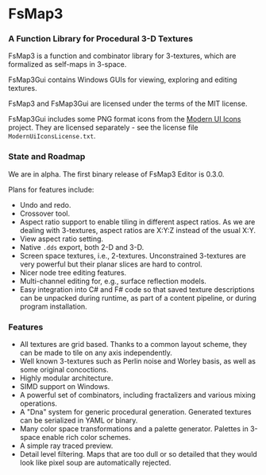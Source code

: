 # FsMap3

### A Function Library for Procedural 3-D Textures

FsMap3 is a function and combinator library for 3-textures, which are formalized as self-maps in 3-space.

FsMap3Gui contains Windows GUIs for viewing, exploring and editing textures.

FsMap3 and FsMap3Gui are licensed under the terms of the MIT license.

FsMap3Gui includes some PNG format icons from the [Modern UI Icons](http://modernuiicons.com/) project. They are licensed separately - see the license file `ModernUiIconsLicense.txt`.

### State and Roadmap

We are in alpha. The first binary release of FsMap3 Editor is 0.3.0.

Plans for features include:

* Undo and redo.
* Crossover tool.
* Aspect ratio support to enable tiling in different aspect ratios. As we are dealing with 3-textures, aspect ratios are X:Y:Z instead of the usual X:Y.
* View aspect ratio setting.
* Native `.dds` export, both 2-D and 3-D.
* Screen space textures, i.e., 2-textures. Unconstrained 3-textures are very powerful but their planar slices are hard to control.
* Nicer node tree editing features.
* Multi-channel editing for, e.g., surface reflection models.
* Easy integration into C# and F# code so that saved texture descriptions can be unpacked during runtime, as part of a content pipeline, or during program installation.

### Features

* All textures are grid based. Thanks to a common layout scheme, they can be made to tile on any axis independently.
* Well known 3-textures such as Perlin noise and Worley basis, as well as some original concoctions.
* Highly modular architecture.
* SIMD support on Windows.
* A powerful set of combinators, including fractalizers and various mixing operations.
* A "Dna" system for generic procedural generation. Generated textures can be serialized in YAML or binary.
* Many color space transformations and a palette generator. Palettes in 3-space enable rich color schemes.
* A simple ray traced preview.
* Detail level filtering. Maps that are too dull or so detailed that they would look like pixel soup are automatically rejected.
